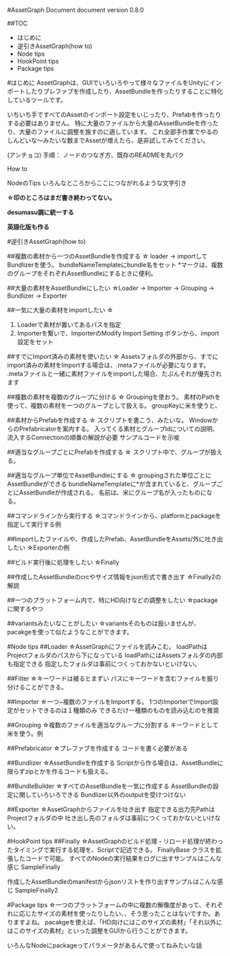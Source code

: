 #AssetGraph Document
document version 0.8.0

##TOC
* はじめに
* 逆引きAssetGraph(how to)
* Node tips
* HookPoint tips
* Package tips


#はじめに
AssetGraphは、GUIでいろいろやって様々なファイルをUnityにインポートしたりプレファブを作成したり、AssetBundleを作ったりすることに特化しているツールです。

いちいち手ですべてのAssetのインポート設定をいじったり、Prefabを作ったりする必要はありません。
特に大量のファイルから大量のAssetBundleを作ったり、大量のファイルに調整を施すのに適しています。
これ全部手作業でやるのしんどいな〜みたいな数までAssetが増えたら、是非試してみてください。

(アンチョコ)
手順：
ノードのつなぎ方、既存のREADMEを丸パク

How to

NodeのTips
	いろんなところからここにつながれるような文字引き

**☆印のところはまだ書き終わってない。**

**desumasu調に統一する**

**英語化版も作る**

#逆引きAssetGraph(how to)


##複数の素材から一つのAssetBundleを作成する
☆
loader -> importして
Bundlizerを使う。
bundleNameTemplateにbundle名をセット
*マークは、複数のグループをそれぞれAssetBundleにするときに便利。


##大量の素材をAssetBundleにしたい
☆Loader -> Importer -> Grouping -> Bundlizer -> Exporter


##一気に大量の素材をimportしたい
☆

1. Loaderで素材が置いてあるパスを指定
2. Importerを繋いで、ImporterのModify Import Setting ボタンから、import設定をセット


##すでにImport済みの素材を使いたい
☆
Assetsフォルダの外部から、すでにimport済みの素材をImportする場合は、.metaファイルが必要になります。
.metaファイルと一緒に素材ファイルをimportした場合、たぶんそれが優先されます



##複数の素材を複数のグループに分ける
☆
Groupingを使おう。
素材のPathを使って、複数の素材を一つのグループとして扱える。
groupKeyに米を使うと、


##素材からPrefabを作成する
☆
スクリプトを書こう、みたいな。
WindowからのPrefabricatorを案内する。
入ってくる素材とグループIdについての説明、流入するConnectionの順番の解説が必要
サンプルコードを示唆

##適当なグループごとにPrefabを作成する
☆
スクリプト中で、グループが扱える。




##適当なグループ単位でAssetBundleにする
☆
groupingされた単位ごとにAssetBundleができる
bundleNameTemplateに*が含まれていると、グループごとにAssetBundleが作成される。
名前は、米にグループ名が入ったものになる。


##コマンドラインから実行する
☆コマンドラインから、platformとpackageを指定して実行する例


##Importしたファイルや、作成したPrefab、AssetBundleをAssets/外に吐き出したい
☆Exporterの例


##ビルド実行後に処理をしたい
☆Finally

##作成したAssetBundleのcrcやサイズ情報をjson形式で書き出す
☆Finally2の解説

##一つのプラットフォーム内で、特にHD向けなどの調整をしたい
☆packageに関するやつ


##variantsみたいなことがしたい
☆variantsそのものは扱いませんが、pacakgeを使って似たようなことができます。


#Node tips
##Loader
☆AssetGraphにファイルを読みこむ。
loadPathはProjectフォルダのパスから下になっている
loadPathにはAssetsフォルダの内部も指定できる
指定したフォルダは事前につくっておかないといけない。

##Filter
☆キーワードは被るとまずい
パスにキーワードを含むファイルを振り分けることができる。

##Importer
☆一つ~複数のファイルをImportする。
1つのImporterでImport設定がセットできるのは１種類のみ
できるだけ一種類のものを読み込むのを推奨

##Grouping
☆複数のファイルを適当なグループに分割する
キーワードとして米を使う。例

##Prefabricator
☆プレファブを作成する
コードを書く必要がある

##Bundlizer
☆AssetBundleを作成する
Scriptから作る場合は、AssetBundleに限らずzipとかを作るコードも扱える。

##BundleBuilder
☆すべてのAssetBundleを一気に作成する
AssetBundleの設定に関していろいろできる
Bundlizer以外のoutputを受けつけない


##Exporter
☆AssetGraphからファイルを吐き出す
指定できる出力先PathはProjectフォルダの中
吐き出し先のフォルダは事前につくっておかないといけない。


#HookPoint tips
##Finally
☆AssetGraphのビルド処理・リロード処理が終わったタイミングで実行する処理を、Scriptで記述できる。
FinallyBase クラスを拡張したコードで可能。
すべてのNodeの実行結果をログに出すサンプルはこんな感じ
SampleFinally

作成したAssetBundleのmanifestからjsonリストを作り出すサンプルはこんな感じ
SampleFinally2


#Package tips
☆一つのプラットフォームの中に複数の解像度があって、それぞれに応じたサイズの素材を使ったりしたい、、そう思ったことはないですか。ありますよね。
pacakgeを使えば、「HD向けにはこのサイズの素材」「それ以外にはこのサイズの素材」といった調整をGUIから行うことができます。

いろんなNodeにpackageってパラメータがあるんで使ってねみたいな話

